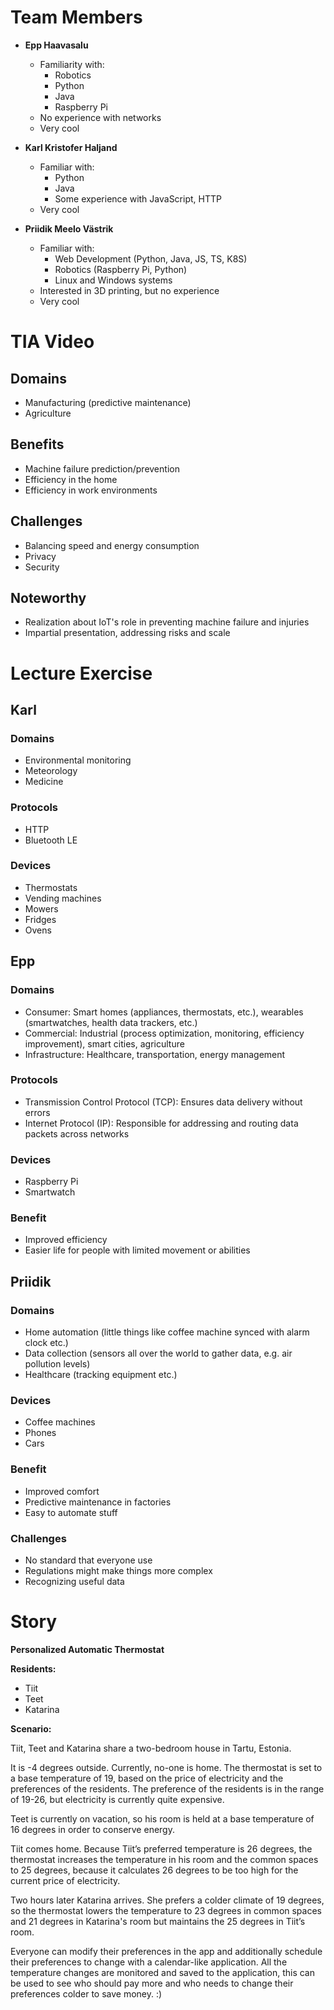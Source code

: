 # Team Members
- **Epp Haavasalu**
  - Familiarity with:
    - Robotics
    - Python
    - Java
    - Raspberry Pi
  - No experience with networks
  - Very cool

- **Karl Kristofer Haljand**
  - Familiar with:
    - Python
    - Java
    - Some experience with JavaScript, HTTP
  - Very cool

- **Priidik Meelo Västrik**
  - Familiar with:
    - Web Development (Python, Java, JS, TS, K8S)
    - Robotics (Raspberry Pi, Python)
    - Linux and Windows systems
  - Interested in 3D printing, but no experience
  - Very cool

# TIA Video
## Domains
- Manufacturing (predictive maintenance)
- Agriculture

## Benefits
- Machine failure prediction/prevention
- Efficiency in the home
- Efficiency in work environments

## Challenges
- Balancing speed and energy consumption
- Privacy
- Security

## Noteworthy
- Realization about IoT's role in preventing machine failure and injuries
- Impartial presentation, addressing risks and scale

# Lecture Exercise
## Karl
### Domains
- Environmental monitoring
- Meteorology
- Medicine

### Protocols
- HTTP
- Bluetooth LE

### Devices
- Thermostats
- Vending machines
- Mowers
- Fridges
- Ovens

## Epp
### Domains
- Consumer: Smart homes (appliances, thermostats, etc.), wearables (smartwatches, health data trackers, etc.)
- Commercial: Industrial (process optimization, monitoring, efficiency improvement), smart cities, agriculture
- Infrastructure: Healthcare, transportation, energy management

### Protocols
- Transmission Control Protocol (TCP): Ensures data delivery without errors
- Internet Protocol (IP): Responsible for addressing and routing data packets across networks

### Devices
- Raspberry Pi
- Smartwatch

### Benefit
- Improved efficiency
- Easier life for people with limited movement or abilities

## Priidik
### Domains
- Home automation (little things like coffee machine synced with alarm clock etc.)
- Data collection (sensors all over the world to gather data, e.g. air pollution levels)
- Healthcare (tracking equipment etc.)

### Devices
- Coffee machines
- Phones
- Cars

### Benefit
- Improved comfort
- Predictive maintenance in factories
- Easy to automate stuff

### Challenges
- No standard that everyone use
- Regulations might make things more complex
- Recognizing useful data


# Story
**Personalized Automatic Thermostat**

**Residents:**
- Tiit
- Teet
- Katarina

**Scenario:**

Tiit, Teet and Katarina share a two-bedroom house in Tartu, Estonia.

It is -4 degrees outside. Currently, no-one is home. The thermostat is set to a base temperature of 19, based on the price of electricity and the preferences of the residents. The preference of the residents is in the range of 19-26, but electricity is currently quite expensive.

Teet is currently on vacation, so his room is held at a base temperature of 16 degrees in order to conserve energy.

Tiit comes home. Because Tiit’s preferred temperature is 26 degrees, the thermostat increases the temperature in his room and the common spaces to 25 degrees, because it calculates 26 degrees to be too high for the current price of electricity. 

Two hours later Katarina arrives. She prefers a colder climate of 19 degrees, so the thermostat lowers the temperature to 23 degrees in common spaces and 21 degrees in Katarina's room but maintains the 25 degrees in Tiit’s room.

Everyone can modify their preferences in the app and additionally schedule their preferences to change with a calendar-like application. All the temperature changes are monitored and saved to the application, this can be used to see who should pay more and who needs to change their preferences colder to save money. :)
